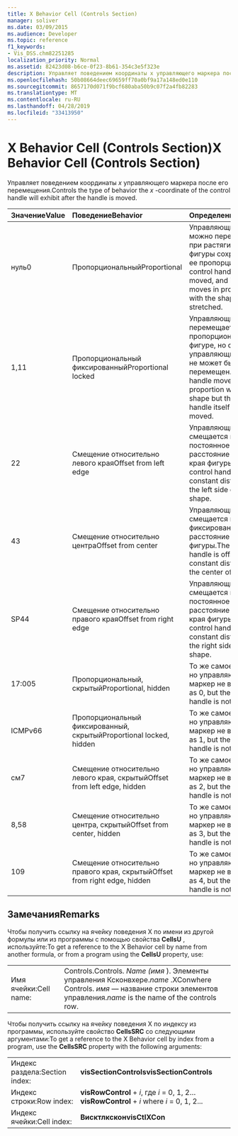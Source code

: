 ```yaml
---
title: X Behavior Cell (Controls Section)
manager: soliver
ms.date: 03/09/2015
ms.audience: Developer
ms.topic: reference
f1_keywords:
- Vis_DSS.chm82251285
localization_priority: Normal
ms.assetid: 82423d08-b6ce-0f23-8b61-354c3e5f323e
description: Управляет поведением координаты x управляющего маркера после его перемещения.
ms.openlocfilehash: 50b08664deec69659ff70a0bf9a17a148ed0e110
ms.sourcegitcommit: 8657170d071f9bcf680aba50b9c07f2a4fb82283
ms.translationtype: MT
ms.contentlocale: ru-RU
ms.lasthandoff: 04/28/2019
ms.locfileid: "33413950"
---
```

# <a name="x-behavior-cell-controls-section"></a><span data-ttu-id="9e5c8-103">X Behavior Cell (Controls Section)</span><span class="sxs-lookup"><span data-stu-id="9e5c8-103">X Behavior Cell (Controls Section)</span></span>

<span data-ttu-id="9e5c8-104">Управляет поведением координаты *x* управляющего маркера после его перемещения.</span><span class="sxs-lookup"><span data-stu-id="9e5c8-104">Controls the type of behavior the  *x*  -coordinate of the control handle will exhibit after the handle is moved.</span></span> 
  
|<span data-ttu-id="9e5c8-105">**Значение**</span><span class="sxs-lookup"><span data-stu-id="9e5c8-105">**Value**</span></span>|<span data-ttu-id="9e5c8-106">**Поведение**</span><span class="sxs-lookup"><span data-stu-id="9e5c8-106">**Behavior**</span></span>|<span data-ttu-id="9e5c8-107">**Определение**</span><span class="sxs-lookup"><span data-stu-id="9e5c8-107">**Definition**</span></span>|<span data-ttu-id="9e5c8-108">**Константа автоматизации**</span><span class="sxs-lookup"><span data-stu-id="9e5c8-108">**Automation constant**</span></span>|
|:-----|:-----|:-----|:-----|
| <span data-ttu-id="9e5c8-109">нуль</span><span class="sxs-lookup"><span data-stu-id="9e5c8-109">0</span></span>  <br/> | <span data-ttu-id="9e5c8-110">Пропорциональный</span><span class="sxs-lookup"><span data-stu-id="9e5c8-110">Proportional</span></span>  <br/> | <span data-ttu-id="9e5c8-111">Управляющий маркер можно перемещать, но при растягивании фигуры сохраняются ее пропорции.</span><span class="sxs-lookup"><span data-stu-id="9e5c8-111">The control handle can be moved, and it also moves in proportion with the shape when it is stretched.</span></span>  <br/> |<span data-ttu-id="9e5c8-112">**visCtlProportional**</span><span class="sxs-lookup"><span data-stu-id="9e5c8-112">**visCtlProportional**</span></span> <br/> |
| <span data-ttu-id="9e5c8-113">1,1</span><span class="sxs-lookup"><span data-stu-id="9e5c8-113">1</span></span>  <br/> | <span data-ttu-id="9e5c8-114">Пропорциональный фиксированный</span><span class="sxs-lookup"><span data-stu-id="9e5c8-114">Proportional locked</span></span>  <br/> | <span data-ttu-id="9e5c8-115">Управляющий маркер перемещается пропорционально фигуре, но сам управляющий маркер не может быть перемещен.</span><span class="sxs-lookup"><span data-stu-id="9e5c8-115">The control handle moves in proportion with the shape but the control handle itself cannot be moved.</span></span>  <br/> |<span data-ttu-id="9e5c8-116">**visCtlLocked**</span><span class="sxs-lookup"><span data-stu-id="9e5c8-116">**visCtlLocked**</span></span> <br/> |
| <span data-ttu-id="9e5c8-117">2</span><span class="sxs-lookup"><span data-stu-id="9e5c8-117">2</span></span>  <br/> | <span data-ttu-id="9e5c8-118">Смещение относительно левого края</span><span class="sxs-lookup"><span data-stu-id="9e5c8-118">Offset from left edge</span></span>  <br/> | <span data-ttu-id="9e5c8-119">Управляющий маркер смещается на постоянное расстояние от левого края фигуры.</span><span class="sxs-lookup"><span data-stu-id="9e5c8-119">The control handle is offset a constant distance from the left side of the shape.</span></span>  <br/> |<span data-ttu-id="9e5c8-120">**visCtlOffsetMin**</span><span class="sxs-lookup"><span data-stu-id="9e5c8-120">**visCtlOffsetMin**</span></span> <br/> |
| <span data-ttu-id="9e5c8-121">4</span><span class="sxs-lookup"><span data-stu-id="9e5c8-121">3</span></span>  <br/> | <span data-ttu-id="9e5c8-122">Смещение относительно центра</span><span class="sxs-lookup"><span data-stu-id="9e5c8-122">Offset from center</span></span>  <br/> | <span data-ttu-id="9e5c8-123">Управляющий маркер смещается на фиксированное расстояние от центра фигуры.</span><span class="sxs-lookup"><span data-stu-id="9e5c8-123">The control handle is offset a constant distance from the center of the shape.</span></span>  <br/> |<span data-ttu-id="9e5c8-124">**visCtlOffsetMid**</span><span class="sxs-lookup"><span data-stu-id="9e5c8-124">**visCtlOffsetMid**</span></span> <br/> |
| <span data-ttu-id="9e5c8-125">SP4</span><span class="sxs-lookup"><span data-stu-id="9e5c8-125">4</span></span>  <br/> | <span data-ttu-id="9e5c8-126">Смещение относительно правого края</span><span class="sxs-lookup"><span data-stu-id="9e5c8-126">Offset from right edge</span></span>  <br/> | <span data-ttu-id="9e5c8-127">Управляющий маркер смещается на постоянное расстояние от правого края фигуры.</span><span class="sxs-lookup"><span data-stu-id="9e5c8-127">The control handle is offset a constant distance from the right side of the shape.</span></span>  <br/> |<span data-ttu-id="9e5c8-128">**visCtlOffsetMax**</span><span class="sxs-lookup"><span data-stu-id="9e5c8-128">**visCtlOffsetMax**</span></span> <br/> |
| <span data-ttu-id="9e5c8-129">17:00</span><span class="sxs-lookup"><span data-stu-id="9e5c8-129">5</span></span>  <br/> | <span data-ttu-id="9e5c8-130">Пропорциональный, скрытый</span><span class="sxs-lookup"><span data-stu-id="9e5c8-130">Proportional, hidden</span></span>  <br/> | <span data-ttu-id="9e5c8-131">То же самое, что и 0, но управляющий маркер не виден.</span><span class="sxs-lookup"><span data-stu-id="9e5c8-131">Same as 0, but the control handle is not visible.</span></span>  <br/> |<span data-ttu-id="9e5c8-132">**visCtlProportionalHidden**</span><span class="sxs-lookup"><span data-stu-id="9e5c8-132">**visCtlProportionalHidden**</span></span> <br/> |
| <span data-ttu-id="9e5c8-133">ICMPv6</span><span class="sxs-lookup"><span data-stu-id="9e5c8-133">6</span></span>  <br/> | <span data-ttu-id="9e5c8-134">Пропорциональный фиксированный, скрытый</span><span class="sxs-lookup"><span data-stu-id="9e5c8-134">Proportional locked, hidden</span></span>  <br/> | <span data-ttu-id="9e5c8-135">То же самое, что и 1, но управляющий маркер не виден.</span><span class="sxs-lookup"><span data-stu-id="9e5c8-135">Same as 1, but the control handle is not visible.</span></span>  <br/> |<span data-ttu-id="9e5c8-136">**visCtlLockedHiddenv**</span><span class="sxs-lookup"><span data-stu-id="9e5c8-136">**visCtlLockedHiddenv**</span></span> <br/> |
| <span data-ttu-id="9e5c8-137">см</span><span class="sxs-lookup"><span data-stu-id="9e5c8-137">7</span></span>  <br/> | <span data-ttu-id="9e5c8-138">Смещение относительно левого края, скрытый</span><span class="sxs-lookup"><span data-stu-id="9e5c8-138">Offset from left edge, hidden</span></span>  <br/> | <span data-ttu-id="9e5c8-139">То же самое, что и 2, но управляющий маркер не виден.</span><span class="sxs-lookup"><span data-stu-id="9e5c8-139">Same as 2, but the control handle is not visible.</span></span>  <br/> |<span data-ttu-id="9e5c8-140">**visCtlOffsetMinHidden**</span><span class="sxs-lookup"><span data-stu-id="9e5c8-140">**visCtlOffsetMinHidden**</span></span> <br/> |
| <span data-ttu-id="9e5c8-141">8,5</span><span class="sxs-lookup"><span data-stu-id="9e5c8-141">8</span></span>  <br/> | <span data-ttu-id="9e5c8-142">Смещение относительно центра, скрытый</span><span class="sxs-lookup"><span data-stu-id="9e5c8-142">Offset from center, hidden</span></span>  <br/> | <span data-ttu-id="9e5c8-143">То же самое, что и 3, но управляющий маркер не виден.</span><span class="sxs-lookup"><span data-stu-id="9e5c8-143">Same as 3, but the control handle is not visible.</span></span>  <br/> |<span data-ttu-id="9e5c8-144">**visCtlOffsetMidHidden**</span><span class="sxs-lookup"><span data-stu-id="9e5c8-144">**visCtlOffsetMidHidden**</span></span> <br/> |
| <span data-ttu-id="9e5c8-145">10</span><span class="sxs-lookup"><span data-stu-id="9e5c8-145">9</span></span>  <br/> | <span data-ttu-id="9e5c8-146">Смещение относительно правого края, скрытый</span><span class="sxs-lookup"><span data-stu-id="9e5c8-146">Offset from right edge, hidden</span></span>  <br/> | <span data-ttu-id="9e5c8-147">То же самое, что и 4, но управляющий маркер не виден.</span><span class="sxs-lookup"><span data-stu-id="9e5c8-147">Same as 4, but the control handle is not visible.</span></span>  <br/> |<span data-ttu-id="9e5c8-148">**visCtlOffsetMaxHidden**</span><span class="sxs-lookup"><span data-stu-id="9e5c8-148">**visCtlOffsetMaxHidden**</span></span> <br/> |
   
## <a name="remarks"></a><span data-ttu-id="9e5c8-149">Замечания</span><span class="sxs-lookup"><span data-stu-id="9e5c8-149">Remarks</span></span>

<span data-ttu-id="9e5c8-150">Чтобы получить ссылку на ячейку поведения X по имени из другой формулы или из программы с помощью свойства **CellsU** , используйте:</span><span class="sxs-lookup"><span data-stu-id="9e5c8-150">To get a reference to the X Behavior cell by name from another formula, or from a program using the **CellsU** property, use:</span></span> 
  
|||
|:-----|:-----|
| <span data-ttu-id="9e5c8-151">Имя ячейки:</span><span class="sxs-lookup"><span data-stu-id="9e5c8-151">Cell name:</span></span>  <br/> | <span data-ttu-id="9e5c8-152">Controls.</span><span class="sxs-lookup"><span data-stu-id="9e5c8-152">Controls.</span></span>  <span data-ttu-id="9e5c8-153">*Name (имя* ). Элементы управления Ксконвхере.</span><span class="sxs-lookup"><span data-stu-id="9e5c8-153">*name*  .XConwhere Controls.</span></span>  <span data-ttu-id="9e5c8-154">*имя* — название строки элементов управления.</span><span class="sxs-lookup"><span data-stu-id="9e5c8-154">*name*  is the name of the controls row.</span></span>  <br/> |
   
<span data-ttu-id="9e5c8-155">Чтобы получить ссылку на ячейку поведения X по индексу из программы, используйте свойство **CellsSRC** со следующими аргументами:</span><span class="sxs-lookup"><span data-stu-id="9e5c8-155">To get a reference to the X Behavior cell by index from a program, use the **CellsSRC** property with the following arguments:</span></span> 
  
|||
|:-----|:-----|
| <span data-ttu-id="9e5c8-156">Индекс раздела:</span><span class="sxs-lookup"><span data-stu-id="9e5c8-156">Section index:</span></span>  <br/> |<span data-ttu-id="9e5c8-157">**visSectionControls**</span><span class="sxs-lookup"><span data-stu-id="9e5c8-157">**visSectionControls**</span></span> <br/> |
| <span data-ttu-id="9e5c8-158">Индекс строки:</span><span class="sxs-lookup"><span data-stu-id="9e5c8-158">Row index:</span></span>  <br/> |<span data-ttu-id="9e5c8-159">**visRowControl** +  *i*, где *i* = 0, 1, 2…</span><span class="sxs-lookup"><span data-stu-id="9e5c8-159">**visRowControl** +  *i*            where  *i*  = 0, 1, 2...</span></span>  <br/> |
| <span data-ttu-id="9e5c8-160">Индекс ячейки:</span><span class="sxs-lookup"><span data-stu-id="9e5c8-160">Cell index:</span></span>  <br/> |<span data-ttu-id="9e5c8-161">**Висктлкскон**</span><span class="sxs-lookup"><span data-stu-id="9e5c8-161">**visCtlXCon**</span></span> <br/> |
   

